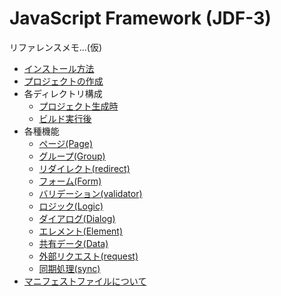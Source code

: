 # JavaScript Framework (JDF-3)

リファレンスメモ...(仮)

- [インストール方法](install.md)
- [プロジェクトの作成](project.md)
- 各ディレクトリ構成
    - [プロジェクト生成時](directory_project.md)
    - [ビルド実行後](directory_build.md)    
- 各種機能
    - [ページ(Page)](page.md)
    - [グループ(Group)](group.md)
    - [リダイレクト(redirect)](redirect.md)
    - [フォーム(Form)](group.md)
    - [バリデーション(validator)](validator.md)
    - [ロジック(Logic)](logic.md)
    - [ダイアログ(Dialog)](dialog.md)
    - [エレメント(Element)](element.md)
    - [共有データ(Data)](data.md)
    - [外部リクエスト(request)](request.md)
    - [同期処理(sync)](sync.md)
- [マニフェストファイルについて](manifest.md)
